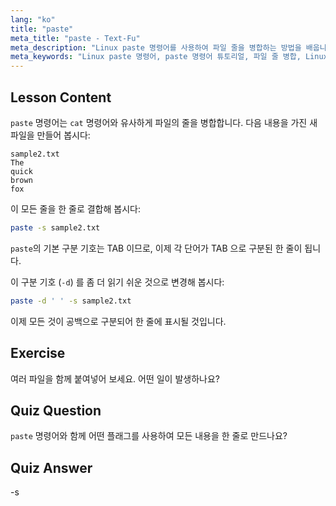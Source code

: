 ```yaml
---
lang: "ko"
title: "paste"
meta_title: "paste - Text-Fu"
meta_description: "Linux paste 명령어를 사용하여 파일 줄을 병합하는 방법을 배웁니다. 이 필수 Linux 명령어 튜토리얼을 통해 구분 기호를 알아보고 파일을 결합하세요."
meta_keywords: "Linux paste 명령어, paste 명령어 튜토리얼, 파일 줄 병합, Linux 명령어, 초보자 Linux, Linux 가이드"
---
```


## Lesson Content

`paste` 명령어는 `cat` 명령어와 유사하게 파일의 줄을 병합합니다. 다음 내용을 가진 새 파일을 만들어 봅시다:

```
sample2.txt
The
quick
brown
fox
```

이 모든 줄을 한 줄로 결합해 봅시다:

```bash
paste -s sample2.txt
```

`paste`의 기본 구분 기호는 TAB 이므로, 이제 각 단어가 TAB 으로 구분된 한 줄이 됩니다.

이 구분 기호 (`-d`) 를 좀 더 읽기 쉬운 것으로 변경해 봅시다:

```bash
paste -d ' ' -s sample2.txt
```

이제 모든 것이 공백으로 구분되어 한 줄에 표시될 것입니다.

## Exercise

여러 파일을 함께 붙여넣어 보세요. 어떤 일이 발생하나요?

## Quiz Question

`paste` 명령어와 함께 어떤 플래그를 사용하여 모든 내용을 한 줄로 만드나요?

## Quiz Answer

-s
